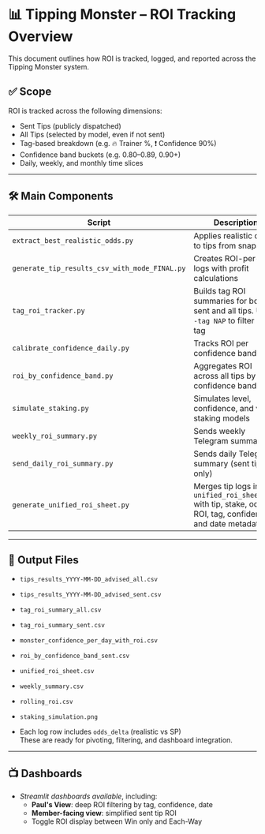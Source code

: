 # 📊 Tipping Monster – ROI Tracking Overview

This document outlines how ROI is tracked, logged, and reported across the Tipping Monster system.

## ✅ Scope

ROI is tracked across the following dimensions:
- Sent Tips (publicly dispatched)
- All Tips (selected by model, even if not sent)
- Tag-based breakdown (e.g. 🔥 Trainer %, ❗ Confidence 90%)
- Confidence band buckets (e.g. 0.80–0.89, 0.90+)
- Daily, weekly, and monthly time slices

---

## 🛠️ Main Components

| Script | Description |
|--------|-------------|
| `extract_best_realistic_odds.py` | Applies realistic odds to tips from snapshot |
| `generate_tip_results_csv_with_mode_FINAL.py` | Creates ROI-per-tip logs with profit calculations |
| `tag_roi_tracker.py` | Builds tag ROI summaries for both sent and all tips. Use `--tag NAP` to filter by tag |
| `calibrate_confidence_daily.py` | Tracks ROI per confidence band daily |
| `roi_by_confidence_band.py` | Aggregates ROI across all tips by confidence band |
| `simulate_staking.py` | Simulates level, confidence, and value staking models |
| `weekly_roi_summary.py` | Sends weekly Telegram summary |
| `send_daily_roi_summary.py` | Sends daily Telegram summary (sent tips only) |
| `generate_unified_roi_sheet.py` | Merges tip logs into `unified_roi_sheet.csv` with tip, stake, odds, ROI, tag, confidence, and date metadata |

---

## 🧾 Output Files

- `tips_results_YYYY-MM-DD_advised_all.csv`
- `tips_results_YYYY-MM-DD_advised_sent.csv`
- `tag_roi_summary_all.csv`
- `tag_roi_summary_sent.csv`
- `monster_confidence_per_day_with_roi.csv`
- `roi_by_confidence_band_sent.csv`
- `unified_roi_sheet.csv`
- `weekly_summary.csv`
- `rolling_roi.csv`
- `staking_simulation.png`

- Each log row includes `odds_delta` (realistic vs SP)  
  These are ready for pivoting, filtering, and dashboard integration.

---

## 📺 Dashboards
- *Streamlit dashboards available*, including:
  - **Paul's View**: deep ROI filtering by tag, confidence, date
  - **Member-facing view**: simplified sent tip ROI
  - Toggle ROI display between Win only and Each-Way
